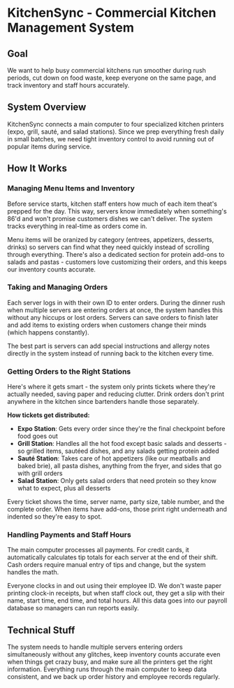 # KitchenSync - Commercial Kitchen Management System

## Goal

We want to help busy commercial kitchens run smoother during rush periods, cut down on food waste, keep everyone on the same page, and track inventory and staff hours accurately.

## System Overview

KitchenSync connects a main computer to four specialized kitchen printers (expo, grill, sauté, and salad stations). Since we prep everything fresh daily in small batches, we need tight inventory control to avoid running out of popular items during service.

## How It Works

### Managing Menu Items and Inventory

Before service starts, kitchen staff enters how much of each item theat's prepped for the day. This way, servers know immediately when something's 86'd and won't promise customers dishes we can't deliver. The system tracks everything in real-time as orders come in.

Menu items will be oranized by category (entrees, appetizers, desserts, drinks) so servers can find what they need quickly instead of scrolling through everything. There's also a dedicated section for protein add-ons to salads and pastas - customers love customizing their orders, and this keeps our inventory counts accurate.

### Taking and Managing Orders

Each server logs in with their own ID to enter orders. During the dinner rush when multiple servers are entering orders at once, the system handles this without any hiccups or lost orders. Servers can save orders to finish later and add items to existing orders when customers change their minds (which happens constantly).

The best part is servers can add special instructions and allergy notes directly in the system instead of running back to the kitchen every time.

### Getting Orders to the Right Stations

Here's where it gets smart - the system only prints tickets where they're actually needed, saving paper and reducing clutter. Drink orders don't print anywhere in the kitchen since bartenders handle those separately.

**How tickets get distributed:**

- **Expo Station**: Gets every order since they're the final checkpoint before food goes out
- **Grill Station**: Handles all the hot food except basic salads and desserts - so grilled items, sautéed dishes, and any salads getting protein added
- **Sauté Station**: Takes care of hot appetizers (like our meatballs and baked brie), all pasta dishes, anything from the fryer, and sides that go with grill orders
- **Salad Station**: Only gets salad orders that need protein so they know what to expect, plus all desserts

Every ticket shows the time, server name, party size, table number, and the complete order. When items have add-ons, those print right underneath and indented so they're easy to spot.

### Handling Payments and Staff Hours

The main computer processes all payments. For credit cards, it automatically calculates tip totals for each server at the end of their shift. Cash orders require manual entry of tips and change, but the system handles the math.

Everyone clocks in and out using their employee ID. We don't waste paper printing clock-in receipts, but when staff clock out, they get a slip with their name, start time, end time, and total hours. All this data goes into our payroll database so managers can run reports easily.

## Technical Stuff

The system needs to handle multiple servers entering orders simultaneously without any glitches, keep inventory counts accurate even when things get crazy busy, and make sure all the printers get the right information. Everything runs through the main computer to keep data consistent, and we back up order history and employee records regularly.
